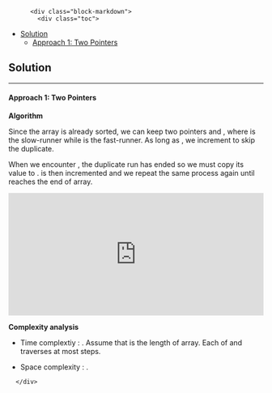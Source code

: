 <div class="article-body">
        
          <div class="block-markdown">
            <div class="toc">
<ul>
<li><a href="#solution">Solution</a><ul>
<li><a href="#approach-1-two-pointers">Approach 1: Two Pointers</a></li>
</ul>
</li>
</ul>
</div>
<h2 id="solution">Solution</h2>
<hr>
<h4 id="approach-1-two-pointers">Approach 1: Two Pointers</h4>
<p><strong>Algorithm</strong></p>
<p>Since the array is already sorted, we can keep two pointers <script type="math/tex; mode=display">i</script> and <script type="math/tex; mode=display">j</script>, where <script type="math/tex; mode=display">i</script> is the slow-runner while <script type="math/tex; mode=display">j</script> is the fast-runner. As long as <script type="math/tex; mode=display">nums[i] = nums[j]</script>, we increment <script type="math/tex; mode=display">j</script> to skip the duplicate.</p>
<p>When we encounter <script type="math/tex; mode=display">nums[j] \neq nums[i]</script>, the duplicate run has ended so we must copy its value to <script type="math/tex; mode=display">nums[i + 1]</script>. <script type="math/tex; mode=display">i</script> is then incremented and we repeat the same process again until <script type="math/tex; mode=display">j</script> reaches the end of array.</p>
<iframe src="https://leetcode.com/playground/p8jPfpcx/shared" frameborder="0" width="100%" height="242" name="p8jPfpcx"></iframe>

<p><strong>Complexity analysis</strong></p>
<ul>
<li>
<p>Time complextiy : <script type="math/tex; mode=display">O(n)</script>.
Assume that <script type="math/tex; mode=display">n</script> is the length of array. Each of <script type="math/tex; mode=display">i</script> and <script type="math/tex; mode=display">j</script> traverses at most <script type="math/tex; mode=display">n</script> steps.</p>
</li>
<li>
<p>Space complexity : <script type="math/tex; mode=display">O(1)</script>.</p>
</li>
</ul>
          </div>
        
      </div>